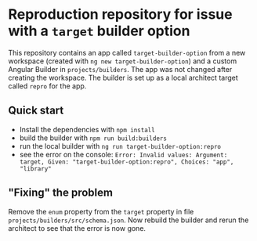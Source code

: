 # Reproduction repository for issue with a `target` builder option

This repository contains an app called `target-builder-option` from a new workspace (created with `ng new target-builder-option`) and
a custom Angular Builder in `projects/builders`. The app was not changed after creating the workspace.
The builder is set up as a local architect target called `repro` for the app.

## Quick start

- Install the dependencies with `npm install`
- build the builder with `npm run build:builders`
- run the local builder with `ng run target-builder-option:repro` 
- see the error on the console: `Error: Invalid values: Argument: target, Given: "target-builder-option:repro", Choices: "app", "library"`

## "Fixing" the problem

Remove the `enum` property from the `target` property in file `projects/builders/src/schema.json`.
Now rebuild the builder and rerun the architect to see that the error is now gone.
